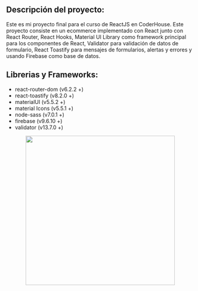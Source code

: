 ## Descripción del proyecto:
Este es mi proyecto final para el curso de ReactJS en CoderHouse.
Este proyecto consiste en un ecommerce implementado con React junto con React Router, React Hooks, Material UI Library como framework principal para los componentes de React, Validator para validación de datos de formulario, React Toastify para mensajes de formularios, alertas y errores y usando Firebase como base de datos.

## Librerias y Frameworks:
- react-router-dom (v6.2.2 +)
- react-toastify (v8.2.0 +)
- materialUI (v5.5.2 +)
- material Icons (v5.5.1 +)
- node-sass (v7.0.1 +)
- firebase (v9.6.10 +)
- validator (v13.7.0 +)



<div align="center"> <img src="/public/demo.gif" width="400px"</img> </div>

